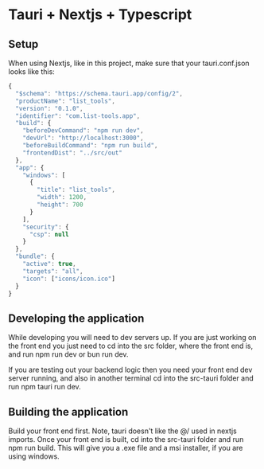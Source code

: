 # Tauri + Nextjs + Typescript

## Setup

When using Nextjs, like in this project, make sure that your tauri.conf.json looks like this:

```jsx
{
  "$schema": "https://schema.tauri.app/config/2",
  "productName": "list_tools",
  "version": "0.1.0",
  "identifier": "com.list-tools.app",
  "build": {
    "beforeDevCommand": "npm run dev",
    "devUrl": "http://localhost:3000",
    "beforeBuildCommand": "npm run build",
    "frontendDist": "../src/out"
  },
  "app": {
    "windows": [
      {
        "title": "list_tools",
        "width": 1200,
        "height": 700
      }
    ],
    "security": {
      "csp": null
    }
  },
  "bundle": {
    "active": true,
    "targets": "all",
    "icon": ["icons/icon.ico"]
  }
}
```

## Developing the application

While developing you will need to dev servers up. If you are just working on the front end you just need to cd into the src folder, where the front end is, and run npm run dev or bun run dev.

If you are testing out your backend logic then you need your front end dev server running, and also in another terminal cd into the src-tauri folder and run npm tauri run dev.

## Building the application

Build your front end first. Note, tauri doesn't like the @/ used in nextjs imports. Once your front end is built, cd into the src-tauri folder and run npm run build. This will give you a .exe file and a msi installer, if you are using windows.
